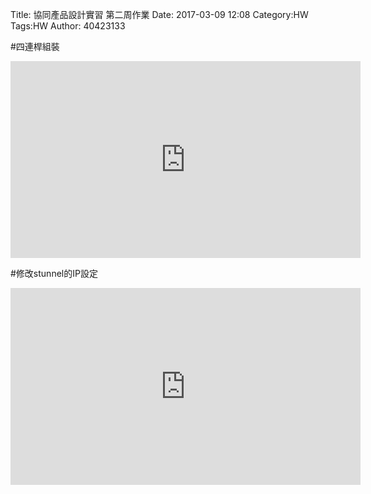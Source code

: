 Title: 協同產品設計實習   第二周作業
Date: 2017-03-09 12:08
Category:HW
Tags:HW
Author: 40423133



<!-- PELICAN_END_SUMMARY -->

#四連桿組裝

<iframe width="560" height="315" src="https://www.youtube.com/embed/qXY_ps3rkf0" frameborder="0" allowfullscreen></iframe>

#修改stunnel的IP設定

<iframe width="560" height="315" src="https://www.youtube.com/embed/bmtCXfh3CGE" frameborder="0" allowfullscreen></iframe>






